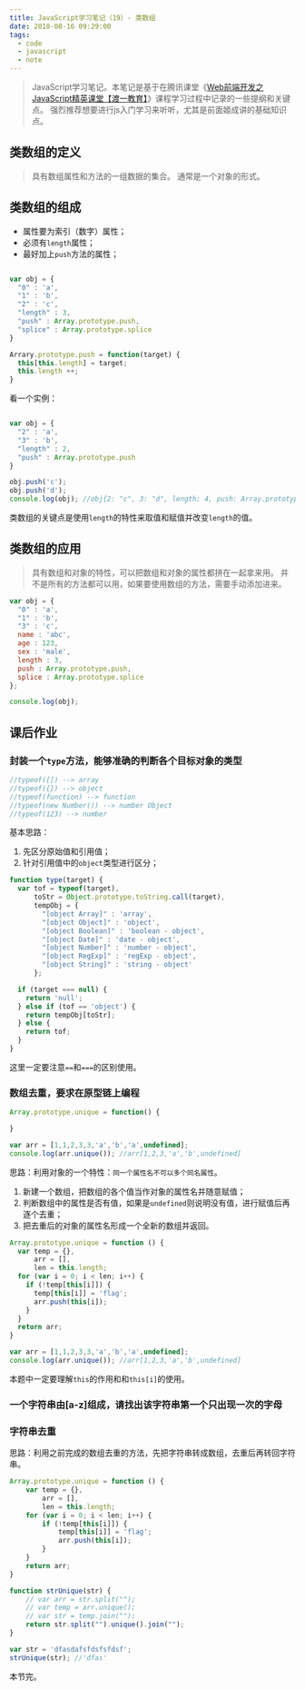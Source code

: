 ```yaml
---
title: JavaScript学习笔记（19）- 类数组
date: 2018-08-16 09:29:00
tags:
  - code
  - javascript
  - note
---
```


> JavaScript学习笔记。本笔记是基于在腾讯课堂《[Web前端开发之JavaScript精英课堂【渡一教育】](https://ke.qq.com/course/231577)》课程学习过程中记录的一些提纲和关键点。
> 强烈推荐想要进行js入门学习来听听，尤其是前面姬成讲的基础知识点。

## 类数组的定义

> 具有数组属性和方法的一组数据的集合。
> 通常是一个对象的形式。

## 类数组的组成

* 属性要为索引（数字）属性；
* 必须有`length`属性；
* 最好加上`push`方法的属性；

```javascript

var obj = {
  "0" : 'a',
  "1" : 'b',
  "2" : 'c',
  "length" : 3,
  "push" : Array.prototype.push,
  "splice" : Array.prototype.splice
}

Arrary.prototype.push = function(target) {
  this[this.length] = target;
  this.length ++;
}
```

看一个实例：

```javascript

var obj = {
  "2" : 'a',
  "3" : 'b',
  "length" : 2,
  "push" : Array.prototype.push
}

obj.push('c');
obj.push('d');
console.log(obj); //obj{2: "c", 3: "d", length: 4, push: Array.prototype.push}
```

类数组的关键点是使用`length`的特性来取值和赋值并改变`length`的值。

## 类数组的应用

> 具有数组和对象的特性，可以把数组和对象的属性都拼在一起拿来用。
> 并不是所有的方法都可以用，如果要使用数组的方法，需要手动添加进来。

```javascript
var obj = {
  "0" : 'a',
  "1" : 'b',
  "3" : 'c',
  name : 'abc',
  age : 123,
  sex : 'male',
  length : 3,
  push : Array.prototype.push,
  splice : Array.prototype.splice
};

console.log(obj);
```

## 课后作业

### 封装一个`type`方法，能够准确的判断各个目标对象的类型

```javascript
//typeof([]) --> array
//typeof({}) --> object
//typeof(function) --> function
//typeof(new Number()) --> number Object
//typeof(123) --> number

```

基本思路：

1. 先区分原始值和引用值；
2. 针对引用值中的`object`类型进行区分；

```javascript
function type(target) {
  var tof = typeof(target),
      toStr = Object.prototype.toString.call(target),
      tempObj = {
        "[object Array]" : 'array',
        "[object Object]" : 'object',
        "[object Boolean]" : 'boolean - object',
        "[object Date]" : 'date - object',
        "[object Number]" : 'number - object',
        "[object RegExp]" : 'regExp - object',
        "[object String]" : 'string - object'
      };

  if (target === null) {
    return 'null';
  } else if (tof == 'object') {
    return tempObj[toStr];
  } else {
    return tof;
  }
}
```

这里一定要注意`==`和`===`的区别使用。

### 数组去重，要求在原型链上编程

```javascript
Array.prototype.unique = function() {

}

var arr = [1,1,2,3,3,'a','b','a',undefined];
console.log(arr.unique()); //arr[1,2,3,'a','b',undefined]

```

思路：利用对象的一个特性：`同一个属性名不可以多个同名属性`。

1. 新建一个数组，把数组的各个值当作对象的属性名并随意赋值；
2. 判断数组中的属性是否有值，如果是`undefined`则说明没有值，进行赋值后再逐个去重；
3. 把去重后的对象的属性名形成一个全新的数组并返回。

```javascript
Array.prototype.unique = function () {
  var temp = {},
      arr = [],
      len = this.length;
  for (var i = 0; i < len; i++) {
    if (!temp[this[i]]) {
      temp[this[i]] = 'flag';
      arr.push(this[i]);
    }
  }
  return arr;
}

var arr = [1,1,2,3,3,'a','b','a',undefined];
console.log(arr.unique()); //arr[1,2,3,'a','b',undefined]
```

本题中一定要理解`this`的作用和和`this[i]`的使用。

### 一个字符串由[a-z]组成，请找出该字符串第一个只出现一次的字母

### 字符串去重

思路：利用之前完成的数组去重的方法，先把字符串转成数组，去重后再转回字符串。

```js
Array.prototype.unique = function () {
    var temp = {},
        arr = [],
        len = this.length;
    for (var i = 0; i < len; i++) {
        if (!temp[this[i]]) {
            temp[this[i]] = 'flag';
            arr.push(this[i]);
        }
    }
    return arr;
}

function strUnique(str) {
    // var arr = str.split("");
    // var temp = arr.unique();
    // var str = temp.join("");
    return str.split("").unique().join("");
}

var str = 'dfasdafsfdsfsfdsf';
strUnique(str); //'dfas'
```

本节完。
